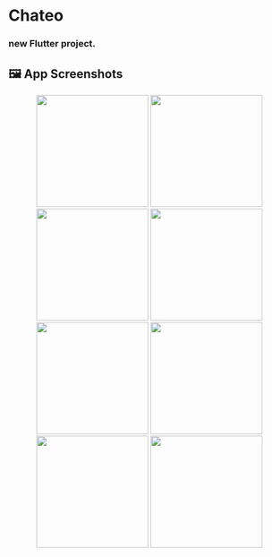 # Chateo

<h3>new Flutter project.</h3>
 
## 🖼 App Screenshots

<div align="center">
  <img src="https://github.com/user-attachments/assets/d6f75ae8-20f4-401a-9e08-86b980453cca" width="200" />
  <img src="https://github.com/user-attachments/assets/fe0adccd-8324-4eb5-bf98-5a4f4f4513a7" width="200" />
  <img src="https://github.com/user-attachments/assets/c94e2c3b-d512-4092-b81e-6413be5b64e9" width="200" />
  <img src="https://github.com/user-attachments/assets/e842b280-ca1d-49cd-9f25-152ab0090e01" width="200" />
  <img src="https://github.com/user-attachments/assets/26e11304-f731-4bd5-add3-72c60a48bb48" width="200" />
  <img src="https://github.com/user-attachments/assets/199f0885-dee2-4590-9c5c-2a4ec3a12e8f" width="200" />
  <img src="https://github.com/user-attachments/assets/7c7e18e2-6f82-486f-9edc-a134b8b466b2" width="200" />
  <img src="https://github.com/user-attachments/assets/f7a801e9-ec3b-46a2-9fa6-2d77f499a346" width="200" />

</div>

